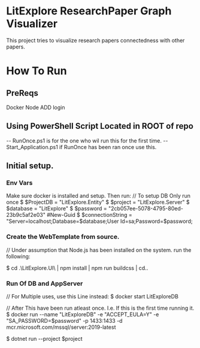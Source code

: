 # LitExplore ResearchPaper Graph Visualizer
This project tries to visualize research papers connectedness with other papers. 

# How To Run
## PreReqs
Docker
Node
ADD login

## Using PowerShell Script Located in ROOT of repo
-- RunOnce.ps1 is for the one who wil run this for the first time.
-- Start_Application.ps1 if RunOnce has been ran once use this.

## Initial setup.
### Env Vars
Make sure docker is installed and setup.
Then run:
// To setup DB Only run once 
$ $ProjectDB = "LitExplore.Entity"
$ $project = "LitExplore.Server"
$ $database = "LitExplore"
$ $password = "2cb057ee-5078-4795-80ed-23b9c5af2e03" #New-Guid
$ $connectionString = "Server=localhost;Database=$database;User Id=sa;Password=$password;

### Create the WebTemplate from source.
// Under assumption that Node.js has been installed on the system. 
run the following:

$ cd .\LitExplore.UI\ | npm install | npm run buildcss | cd..

### Run Of DB and AppServer
// For Multiple uses, use this Line instead: 
$ docker start LitExploreDB

// After This have been run atleast once. I.e. If this is the first time running it.
$ docker run --name "LitExploreDB" -e "ACCEPT_EULA=Y" -e "SA_PASSWORD=$password" -p 1433:1433 -d mcr.microsoft.com/mssql/server:2019-latest

$ dotnet run --project $project
